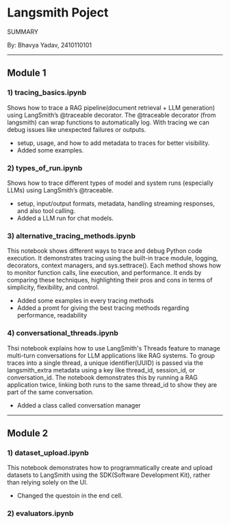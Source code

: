 # Langsmith Poject
SUMMARY

By: Bhavya Yadav, 2410110101

---

## Module 1
### 1) tracing_basics.ipynb
Shows how to trace a RAG pipeline(document retrieval + LLM generation) using LangSmith’s @traceable decorator.
The @traceable decorator (from langsmith) can wrap functions to automatically log.
With tracing we can debug issues like unexpected failures or outputs.
- setup, usage, and how to add metadata to traces for better visibility.
- Added some examples.

### 2) types_of_run.ipynb
Shows how to trace different types of model and system runs (especially LLMs) using LangSmith’s @traceable.
- setup, input/output formats, metadata, handling streaming responses, and also tool calling.
- Added a LLM run for chat models.

### 3) alternative_tracing_methods.ipynb
This notebook shows different ways to trace and debug Python code execution. It demonstrates tracing using the built-in trace module, logging, decorators, context managers, and sys.settrace(). 
Each method shows how to monitor function calls, line execution, and performance. It ends by comparing these techniques, highlighting their pros and cons in terms of simplicity, flexibility, and control.
- Added some examples in every tracing methods
- Added a promt for giving the best tracing methods regarding performance, readability

### 4) conversational_threads.ipynb
Thsi notebook explains how to use LangSmith's Threads feature to manage multi-turn conversations for LLM applications like RAG systems. To group traces into a single thread, a unique identifier(UUID) is passed via the langsmith_extra metadata using a key like thread_id, session_id, or conversation_id. The notebook demonstrates this by running a RAG application twice, linking both runs to the same thread_id to show they are part of the same conversation.
- Added a class called conversation manager


---


## Module 2
### 1) dataset_upload.ipynb
This notebook demonstrates how to programmatically create and upload datasets to LangSmith using the SDK(Software Development Kit), rather than relying solely on the UI.
- Changed the questoin in the end cell.

### 2) evaluators.ipynb
